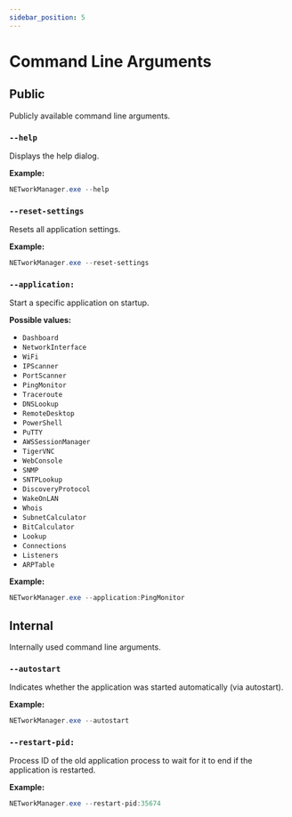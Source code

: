 ```yaml
---
sidebar_position: 5
---
```


# Command Line Arguments

## Public

Publicly available command line arguments.

### `--help`

Displays the help dialog.

**Example:**

```PowerShell
NETworkManager.exe --help
```

### `--reset-settings`

Resets all application settings.

**Example:**

```PowerShell
NETworkManager.exe --reset-settings
```

### `--application:`

Start a specific application on startup.

**Possible values:**

- `Dashboard`
- `NetworkInterface`
- `WiFi`
- `IPScanner`
- `PortScanner`
- `PingMonitor`
- `Traceroute`
- `DNSLookup`
- `RemoteDesktop`
- `PowerShell`
- `PuTTY`
- `AWSSessionManager`
- `TigerVNC`
- `WebConsole`
- `SNMP`
- `SNTPLookup`
- `DiscoveryProtocol`
- `WakeOnLAN`
- `Whois`
- `SubnetCalculator`
- `BitCalculator`
- `Lookup`
- `Connections`
- `Listeners`
- `ARPTable`

**Example:**

```PowerShell
NETworkManager.exe --application:PingMonitor
```

## Internal

Internally used command line arguments.

### `--autostart`

Indicates whether the application was started automatically (via autostart).

**Example:**

```PowerShell
NETworkManager.exe --autostart
```

### `--restart-pid:`

Process ID of the old application process to wait for it to end if the application is restarted.

**Example:**

```PowerShell
NETworkManager.exe --restart-pid:35674
```
